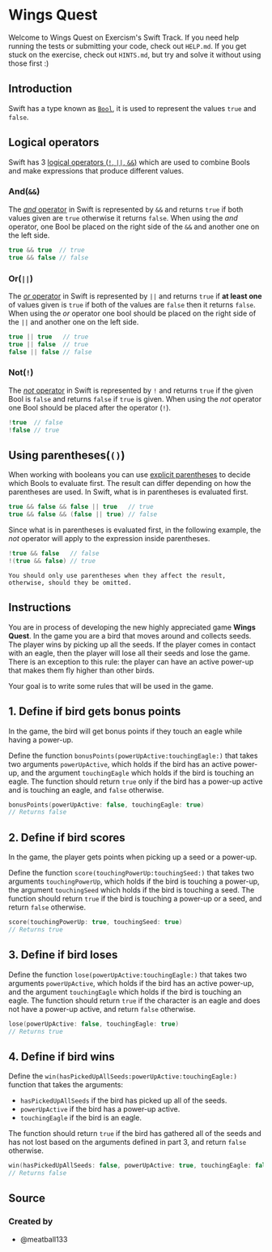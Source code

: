 # Wings Quest

Welcome to Wings Quest on Exercism's Swift Track.
If you need help running the tests or submitting your code, check out `HELP.md`.
If you get stuck on the exercise, check out `HINTS.md`, but try and solve it without using those first :)

## Introduction

Swift has a type known as [`Bool`][bools], it is used to represent the values `true` and `false`.

## Logical operators

Swift has 3 [logical operators (`!`, `||`, `&&`)][logical-operators] which are used to combine Bools and make expressions that produce different values.

### And(`&&`)

The [_and_ operator][and] in Swift is represented by `&&` and returns `true` if both values given are `true` otherwise it returns `false`.
When using the _and_ operator, one Bool be placed on the right side of the `&&` and another one on the left side.

```Swift
true && true  // true
true && false // false
```

### Or(`||`)

The [_or_ operator][or] in Swift is represented by `||` and returns `true` if **at least one** of values given is `true` if both of the values are `false` then it returns `false`.
When using the _or_ operator one bool should be placed on the right side of the `||` and another one on the left side.

```swift
true || true   // true
true || false  // true
false || false // false
```

### Not(`!`)

The [_not_ operator][not] in Swift is represented by `!` and returns `true` if the given Bool is `false` and returns `false` if `true` is given.
When using the _not_ operator one Bool should be placed after the operator (`!`).

```swift
!true  // false
!false // true
```

## Using parentheses(`()`)

When working with booleans you can use [explicit parentheses][explicit-parentheses] to decide which Bools to evaluate first.
The result can differ depending on how the parentheses are used.
In Swift, what is in parentheses is evaluated first.

```swift
true && false && false || true   // true
true && false && (false || true) // false
```

Since what is in parentheses is evaluated first, in the following example, the _not_ operator will apply to the expression inside parentheses.

```Swift
!true && false   // false
!(true && false) // true
```

~~~~exercism/note
You should only use parentheses when they affect the result, otherwise, should they be omitted.
~~~~

[logical-operators]: https://docs.swift.org/swift-book/documentation/the-swift-programming-language/basicoperators/#Logical-Operators
[not]: https://docs.swift.org/swift-book/documentation/the-swift-programming-language/basicoperators/#Logical-NOT-Operator
[and]: https://docs.swift.org/swift-book/documentation/the-swift-programming-language/basicoperators/#Logical-AND-Operator
[or]: https://docs.swift.org/swift-book/documentation/the-swift-programming-language/basicoperators/#Logical-OR-Operator
[explicit-parentheses]: https://docs.swift.org/swift-book/documentation/the-swift-programming-language/basicoperators/#Explicit-Parentheses
[bools]: https://docs.swift.org/swift-book/documentation/the-swift-programming-language/thebasics#Booleans

## Instructions

You are in process of developing the new highly appreciated game **Wings Quest**.
In the game you are a bird that moves around and collects seeds.
The player wins by picking up all the seeds.
If the player comes in contact with an eagle, then the player will lose all their seeds and lose the game.
There is an exception to this rule: the player can have an active power-up that makes them fly higher than other birds.

Your goal is to write some rules that will be used in the game.

## 1. Define if bird gets bonus points

In the game, the bird will get bonus points if they touch an eagle while having a power-up.

Define the function `bonusPoints(powerUpActive:touchingEagle:)` that takes two arguments `powerUpActive`, which holds if the bird has an active power-up, and the argument `touchingEagle` which holds if the bird is touching an eagle.
The function should return `true` only if the bird has a power-up active and is touching an eagle, and `false` otherwise.

```Swift
bonusPoints(powerUpActive: false, touchingEagle: true)
// Returns false
```

## 2. Define if bird scores

In the game, the player gets points when picking up a seed or a power-up.

Define the function `score(touchingPowerUp:touchingSeed:)` that takes two arguments `touchingPowerUp`, which holds if the bird is touching a power-up, the argument `touchingSeed` which holds if the bird is touching a seed.
The function should return `true` if the bird is touching a power-up or a seed, and return `false` otherwise.

```Swift
score(touchingPowerUp: true, touchingSeed: true)
// Returns true
```

## 3. Define if bird loses

Define the function `lose(powerUpActive:touchingEagle:)` that takes two arguments `powerUpActive`, which holds if the bird has an active power-up, and the argument `touchingEagle` which holds if the bird is touching an eagle.
The function should return `true` if the character is an eagle and does not have a power-up active, and return `false` otherwise.

```Swift
lose(powerUpActive: false, touchingEagle: true)
// Returns true
```

## 4. Define if bird wins

Define the `win(hasPickedUpAllSeeds:powerUpActive:touchingEagle:)` function that takes the arguments:

- `hasPickedUpAllSeeds` if the bird has picked up all of the seeds.
- `powerUpActive` if the bird has a power-up active.
- `touchingEagle` if the bird is an eagle.

The function should return `true` if the bird has gathered all of the seeds and has not lost based on the arguments defined in part 3, and return `false` otherwise.

```Swift
win(hasPickedUpAllSeeds: false, powerUpActive: true, touchingEagle: false)
// Returns false
```

## Source

### Created by

- @meatball133
